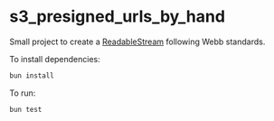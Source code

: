 # s3_presigned_urls_by_hand

Small project to create a [ReadableStream](https://developer.mozilla.org/en-US/docs/Web/API/Streams_API/Concepts) following Webb standards.

To install dependencies:

```bash
bun install
```

To run:

```bash
bun test
```

